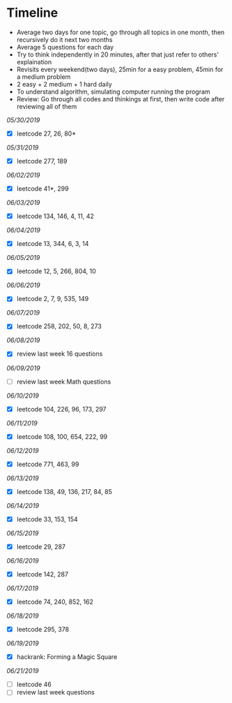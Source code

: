 # Timeline
- Average two days for one topic, go through all topics in one month, then recursively do it next two months
- Average 5 questions for each day
- Try to think independently in 20 minutes, after that just refer to others' explaination
- Revisits every weekend(two days), 25min for a easy problem, 45min for a medium problem
- 2 easy + 2 medium + 1 hard daily
- To understand algorithm, simulating computer running the program
- Review: Go through all codes and thinkings at first, then write code after reviewing all of them

*05/30/2019*
- [x] leetcode 27, 26, 80*

*05/31/2019*
- [x] leetcode 277, 189

*06/02/2019*
- [x] leetcode 41*, 299

*06/03/2019*
- [x] leetcode 134, 146, 4, 11, 42

*06/04/2019*
- [x] leetcode 13, 344, 6, 3, 14

*06/05/2019*
- [x] leetcode 12, 5, 266, 804, 10

*06/06/2019*
- [x] leetcode 2, 7, 9, 535, 149

*06/07/2019*
- [x] leetcode 258, 202, 50, 8, 273

*06/08/2019*
- [x] review last week 16 questions

*06/09/2019*
- [ ] review last week Math questions

*06/10/2019*
- [x] leetcode 104, 226, 96, 173, 297

*06/11/2019*
- [x] leetcode 108, 100, 654, 222, 99

*06/12/2019*
- [x] leetcode 771, 463, 99

*06/13/2019*
- [x] leetcode 138, 49, 136, 217, 84, 85

*06/14/2019*
- [x] leetcode 33, 153, 154

*06/15/2019*
- [x] leetcode 29, 287

*06/16/2019*
- [x] leetcode 142, 287

*06/17/2019*
- [x] leetcode 74, 240, 852, 162

*06/18/2019*
- [x] leetcode 295, 378

*06/19/2019*
- [x] hackrank: Forming a Magic Square

*06/21/2019*
- [ ] leetcode 46
- [ ] review last week questions
